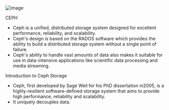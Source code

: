  ![image](https://github.com/siddheshkachkure/SBM/assets/129983273/1ce6aee4-5b02-4020-b977-aad7ff1df447)

CEPH 

  * Ceph is a unified, distributed storage system designed for excellent performance, reliability, and scalability.
  * Ceph's design is based on the RADOS software which provides the ability to build a distributed storage system without a single point of failure.
  * Ceph's ability to handle vast amounts of data also makes it suitable for use in data-intensive applications like scientific data processing and media streaming.
      
Introduction to Ceph Storage
      
  * Ceph, first developed by Sage Weil for his PhD dissertation in2005, is a highly-resilient software-defined storage system that aims to provide high performance, reliability and scalability.
  * It uniquely decouples data.

